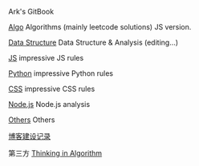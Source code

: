 Ark's GitBook

[Algo](/algojs.md) Algorithms \(mainly leetcode solutions\) JS version.

[Data Structure](/datastructure.md) Data Structure & Analysis \(editing...\)

[JS](/js.md) impressive JS rules

[Python](/python.md) impressive Python rules

[CSS](/css.md) impressive CSS rules

[Node.js](/nodejs.md) Node.js analysis

[Others](/others.md) Others

[博客建设记录](/blog.md)

第三方
[Thinking in Algorithm](http://blog.csdn.net/wcyoot/article/details/6556088)


